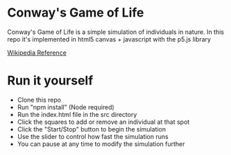 # Conway's Game of Life

Conway's Game of Life is a simple simulation of individuals in nature. In this repo it's implemented in html5 canvas + javascript with the p5.js library

[Wikipedia Reference](https://en.wikipedia.org/wiki/Conway%27s_Game_of_Life)


# Run it yourself
* Clone this repo
* Run "npm install" (Node required)
* Run the index.html file in the src directory
* Click the squares to add or remove an individual at that spot
* Click the "Start/Stop" button to begin the simulation
* Use the slider to control how fast the simulation runs
* You can pause at any time to modify the simulation further